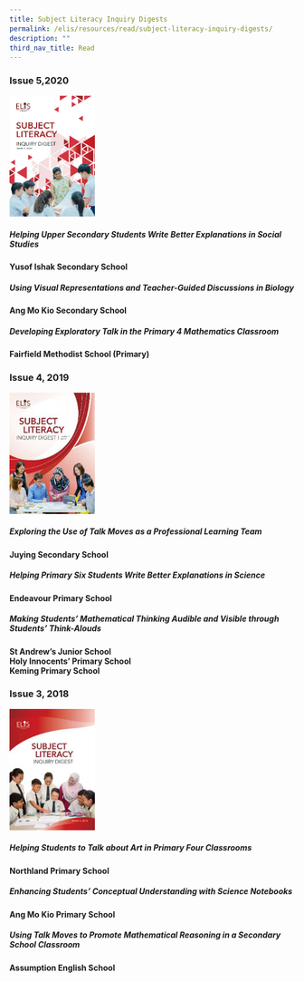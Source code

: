 ```yaml
---
title: Subject Literacy Inquiry Digests
permalink: /elis/resources/read/subject-literacy-inquiry-digests/
description: ""
third_nav_title: Read
---
```

### Issue 5,2020

<p><a href="/files/elis-sl-inquiry-digest-issue-5_final.pdf">
<img src="/images/cover-page-of-sl-digest-5.png" alt="Issue 5" style="width:30%">
</a></p>

##### Helping Upper Secondary Students Write Better Explanations in Social Studies

**Yusof Ishak Secondary School**

##### Using Visual Representations and Teacher-Guided Discussions in Biology


**Ang Mo Kio Secondary School**

##### Developing Exploratory Talk in the Primary 4 Mathematics Classroom

**Fairfield Methodist School (Primary)**

### Issue 4, 2019

<p><a href="/files/sl-digest-issue-4-2019.pdf">
<img src="/images/sl-digest4_cover.jpg" alt="Issue 4" style="width:30%">
</a></p>

##### Exploring the Use of Talk Moves as a Professional Learning Team

**Juying Secondary School**

##### Helping Primary Six Students Write Better Explanations in Science


**Endeavour Primary School**

##### Making Students’ Mathematical Thinking Audible and Visible through Students’ Think-Alouds


**St Andrew’s Junior School** <br>
**Holy Innocents’ Primary School** <br>
**Keming Primary School**

### Issue 3, 2018

<p><a href="/files/elis-sl-inquiry-digest-issue-3-2018_final.pdf">
<img src="/images/sl-digest3_cover.jpg" alt="Issue 3" style="width:30%">
</a></p>

##### Helping Students to Talk about Art in Primary Four Classrooms

**Northland Primary School**

##### Enhancing Students’ Conceptual Understanding with Science Notebooks

**Ang Mo Kio Primary School**

##### Using Talk Moves to Promote Mathematical Reasoning in a Secondary School Classroom

**Assumption English School**